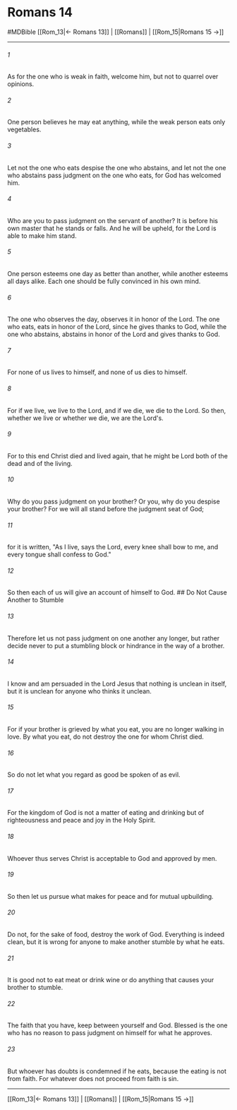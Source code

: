 # Romans 14
#MDBible
[[Rom_13|← Romans 13]] | [[Romans]] | [[Rom_15|Romans 15 →]]

***

###### 1 
As for the one who is weak in faith, welcome him, but not to quarrel over opinions. 

###### 2 
One person believes he may eat anything, while the weak person eats only vegetables. 

###### 3 
Let not the one who eats despise the one who abstains, and let not the one who abstains pass judgment on the one who eats, for God has welcomed him. 

###### 4 
Who are you to pass judgment on the servant of another? It is before his own master that he stands or falls. And he will be upheld, for the Lord is able to make him stand. 

###### 5 
One person esteems one day as better than another, while another esteems all days alike. Each one should be fully convinced in his own mind. 

###### 6 
The one who observes the day, observes it in honor of the Lord. The one who eats, eats in honor of the Lord, since he gives thanks to God, while the one who abstains, abstains in honor of the Lord and gives thanks to God. 

###### 7 
For none of us lives to himself, and none of us dies to himself. 

###### 8 
For if we live, we live to the Lord, and if we die, we die to the Lord. So then, whether we live or whether we die, we are the Lord's. 

###### 9 
For to this end Christ died and lived again, that he might be Lord both of the dead and of the living. 

###### 10 
Why do you pass judgment on your brother? Or you, why do you despise your brother? For we will all stand before the judgment seat of God; 

###### 11 
for it is written, "As I live, says the Lord, every knee shall bow to me, and every tongue shall confess to God." 

###### 12 
So then each of us will give an account of himself to God. ## Do Not Cause Another to Stumble 

###### 13 
Therefore let us not pass judgment on one another any longer, but rather decide never to put a stumbling block or hindrance in the way of a brother. 

###### 14 
I know and am persuaded in the Lord Jesus that nothing is unclean in itself, but it is unclean for anyone who thinks it unclean. 

###### 15 
For if your brother is grieved by what you eat, you are no longer walking in love. By what you eat, do not destroy the one for whom Christ died. 

###### 16 
So do not let what you regard as good be spoken of as evil. 

###### 17 
For the kingdom of God is not a matter of eating and drinking but of righteousness and peace and joy in the Holy Spirit. 

###### 18 
Whoever thus serves Christ is acceptable to God and approved by men. 

###### 19 
So then let us pursue what makes for peace and for mutual upbuilding. 

###### 20 
Do not, for the sake of food, destroy the work of God. Everything is indeed clean, but it is wrong for anyone to make another stumble by what he eats. 

###### 21 
It is good not to eat meat or drink wine or do anything that causes your brother to stumble. 

###### 22 
The faith that you have, keep between yourself and God. Blessed is the one who has no reason to pass judgment on himself for what he approves. 

###### 23 
But whoever has doubts is condemned if he eats, because the eating is not from faith. For whatever does not proceed from faith is sin. 

***

[[Rom_13|← Romans 13]] | [[Romans]] | [[Rom_15|Romans 15 →]]
